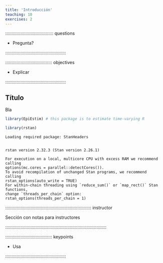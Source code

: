 ```yaml
---
title: 'Introducción'
teaching: 10
exercises: 2
---
```


:::::::::::::::::::::::::::::::::::::: questions 

- Pregunta?

::::::::::::::::::::::::::::::::::::::::::::::::

::::::::::::::::::::::::::::::::::::: objectives

- Explicar

::::::::::::::::::::::::::::::::::::::::::::::::

## Título

Bla


```r
library(EpiEstim) # this package is to estimate time-varying R
```


```r
library(rstan)
```

```{.output}
Loading required package: StanHeaders
```

```{.output}

rstan version 2.32.3 (Stan version 2.26.1)
```

```{.output}
For execution on a local, multicore CPU with excess RAM we recommend calling
options(mc.cores = parallel::detectCores()).
To avoid recompilation of unchanged Stan programs, we recommend calling
rstan_options(auto_write = TRUE)
For within-chain threading using `reduce_sum()` or `map_rect()` Stan functions,
change `threads_per_chain` option:
rstan_options(threads_per_chain = 1)
```


:::::::::::::::::::::::::::::::::::::::::::::::::::::::::::::::::::: instructor

Sección con notas para instructores

::::::::::::::::::::::::::::::::::::::::::::::::::::::::::::::::::::::::::::::::

::::::::::::::::::::::::::::::::::::: keypoints 

- Usa

::::::::::::::::::::::::::::::::::::::::::::::::


